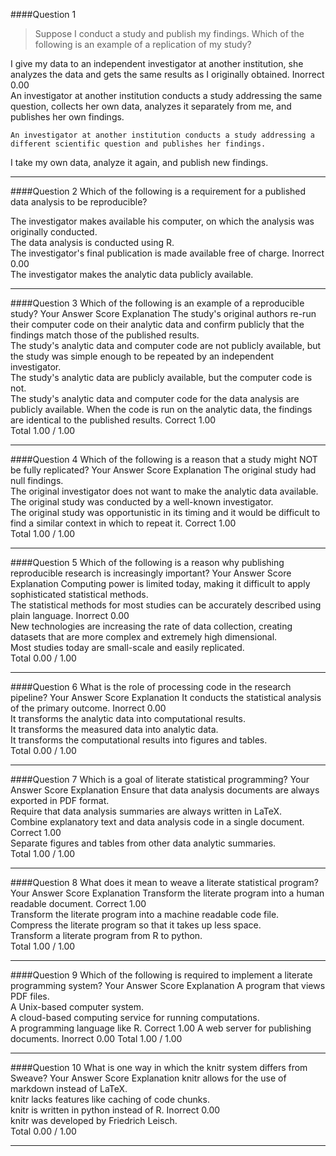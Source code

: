 
####Question 1
> Suppose I conduct a study and publish my findings. Which of the following is an example of a replication of my study?
 
I give my data to an independent investigator at another institution, she analyzes the data and gets the same results as I originally obtained. 	Inorrect 	0.00 	
An investigator at another institution conducts a study addressing the same question, collects her own data, analyzes it separately from me, and publishes her own findings. 			
```
An investigator at another institution conducts a study addressing a different scientific question and publishes her findings. 	
```
I take my own data, analyze it again, and publish new findings. 			

-------------------------- 	

####Question 2
Which of the following is a requirement for a published data analysis to be reproducible?
 
The investigator makes available his computer, on which the analysis was originally conducted. 			
The data analysis is conducted using R. 			
The investigator's final publication is made available free of charge. 	Inorrect 	0.00 	
The investigator makes the analytic data publicly available. 			
 	
-------------------------- 	
####Question 3
Which of the following is an example of a reproducible study?
Your Answer 		Score 	Explanation
The study's original authors re-run their computer code on their analytic data and confirm publicly that the findings match those of the published results. 			
The study's analytic data and computer code are not publicly available, but the study was simple enough to be repeated by an independent investigator. 			
The study's analytic data are publicly available, but the computer code is not. 			
The study's analytic data and computer code for the data analysis are publicly available. When the code is run on the analytic data, the findings are identical to the published results. 	Correct 	1.00 	
Total 		1.00 / 1.00 	

-------------------------- 	
####Question 4
Which of the following is a reason that a study might NOT be fully replicated?
Your Answer 		Score 	Explanation
The original study had null findings. 			
The original investigator does not want to make the analytic data available. 			
The original study was conducted by a well-known investigator. 			
The original study was opportunistic in its timing and it would be difficult to find a similar context in which to repeat it. 	Correct 	1.00 	
Total 		1.00 / 1.00 	

-------------------------- 	
####Question 5
Which of the following is a reason why publishing reproducible research is increasingly important?
Your Answer 		Score 	Explanation
Computing power is limited today, making it difficult to apply sophisticated statistical methods. 			
The statistical methods for most studies can be accurately described using plain language. 	Inorrect 	0.00 	
New technologies are increasing the rate of data collection, creating datasets that are more complex and extremely high dimensional. 			
Most studies today are small-scale and easily replicated. 			
Total 		0.00 / 1.00 	

-------------------------- 	
####Question 6
What is the role of processing code in the research pipeline?
Your Answer 		Score 	Explanation
It conducts the statistical analysis of the primary outcome. 	Inorrect 	0.00 	
It transforms the analytic data into computational results. 			
It transforms the measured data into analytic data. 			
It transforms the computational results into figures and tables. 			
Total 		0.00 / 1.00 	

-------------------------- 	
####Question 7
Which is a goal of literate statistical programming?
Your Answer 		Score 	Explanation
Ensure that data analysis documents are always exported in PDF format. 			
Require that data analysis summaries are always written in LaTeX. 			
Combine explanatory text and data analysis code in a single document. 	Correct 	1.00 	
Separate figures and tables from other data analytic summaries. 			
Total 		1.00 / 1.00 	

-------------------------- 	
####Question 8
What does it mean to weave a literate statistical program?
Your Answer 		Score 	Explanation
Transform the literate program into a human readable document. 	Correct 	1.00 	
Transform the literate program into a machine readable code file. 			
Compress the literate program so that it takes up less space. 			
Transform a literate program from R to python. 			
Total 		1.00 / 1.00 

-------------------------- 	
####Question 9
Which of the following is required to implement a literate programming system?
Your Answer 		Score 	Explanation
A program that views PDF files. 			
A Unix-based computer system. 			
A cloud-based computing service for running computations. 			
A programming language like R. 	Correct 	1.00 
A web server for publishing documents. 	Inorrect 	0.00
Total 		1.00 / 1.00 

-------------------------- 	
####Question 10
What is one way in which the knitr system differs from Sweave?
Your Answer 		Score 	Explanation
knitr allows for the use of markdown instead of LaTeX. 			
knitr lacks features like caching of code chunks. 			
knitr is written in python instead of R. 	Inorrect 	0.00 	
knitr was developed by Friedrich Leisch. 			
Total 		0.00 / 1.00

-------------------------- 	
